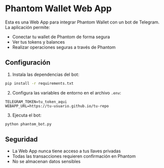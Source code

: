 # Phantom Wallet Web App

Esta es una Web App para integrar Phantom Wallet con un bot de Telegram. La aplicación permite:

- Conectar tu wallet de Phantom de forma segura
- Ver tus tokens y balances
- Realizar operaciones seguras a través de Phantom

## Configuración

1. Instala las dependencias del bot:
```bash
pip install -r requirements.txt
```

2. Configura las variables de entorno en el archivo `.env`:
```
TELEGRAM_TOKEN=tu_token_aqui
WEBAPP_URL=https://tu-usuario.github.io/tu-repo
```

3. Ejecuta el bot:
```bash
python phantom_bot.py
```

## Seguridad

- La Web App nunca tiene acceso a tus llaves privadas
- Todas las transacciones requieren confirmación en Phantom
- No se almacenan datos sensibles 